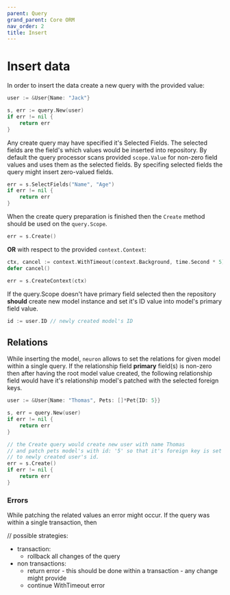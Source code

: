 ```yaml
---
parent: Query
grand_parent: Core ORM
nav_order: 2
title: Insert
---
```

# Insert data

In order to insert the data create a new query with the provided value:

```go
user := &User{Name: "Jack"}

s, err := query.New(user)
if err != nil {
    return err
}
```

Any create query may have specified it's Selected Fields. The selected fields are the field's which values would be inserted into repository. By default the query processor scans provided `scope.Value` for non-zero field values and uses them as the selected fields. By specifing selected fields the query might insert zero-valued fields.

```go
err = s.SelectFields("Name", "Age")
if err != nil {
    return err
}
```

When the create query preparation is finished then the `Create` method should be used on the `query.Scope`.

```go
err = s.Create()
```

**OR** with respect  to the provided `context.Context`:

```go
ctx, cancel := context.WithTimeout(context.Background, time.Second * 5)
defer cancel()

err = s.CreateContext(ctx)
```

If the query.Scope doesn't have primary field selected then the repository **should** create new model instance and set it's ID value into model's primary field value.

```go
id := user.ID // newly created model's ID
```

## Relations

While inserting the model, `neuron` allows to set the relations for given model within a single query. If the relationship field **primary** field(s) is non-zero then after having the root model value created, the following relationship field would have it's relationship model's patched with the selected foreign keys.

```go 
user := &User{Name: "Thomas", Pets: []*Pet{ID: 5}}

s, err = query.New(user)
if err != nil {
    return err
}

// the Create query would create new user with name Thomas
// and patch pets model's with id: '5' so that it's foreign key is set
// to newly created user's id.
err = s.Create()
if err != nil {
    return err
}
```

### Errors

While patching the related values an error might occur. 
If the query was within a single transaction, then 

// possible strategies:
- transaction:
    + rollback all changes of the query
- non transactions:
    + return error - this should be done within a transaction - any change might provide 
    + continue WithTimeout error
